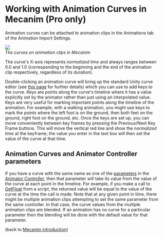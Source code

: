 Working with Animation Curves in Mecanim (Pro only)
===================================================


Animation curves can be attached to animation clips in the Animations tab of the <span class=menu>Animation Import Settings</span>.

![](http://docwiki.hq.unity3d.com/uploads/Main/MecanimCurves.png)  
_The curves on animation clips in Mecanim_

The curve's X-axis represents _normalized time_ and always ranges between 0.0 and 1.0 (corresponding to the beginning and the end of the animation clip respectively, regardless of its duration). 

Double-clicking an animation curve will bring up the standard Unity curve editor (see [this page](EditingValueProperties40.html) for further details) which you can use to add <span class=keyword>keys</span> to the curve. Keys are points along the curve's timeline where it has a value explicitly set by the animator rather than just using an interpolated value. Keys are very useful for marking important points along the timeline of the animation. For example, with a walking animation, you might use keys to mark the points where the left foot is on the ground, then both feet on the ground, right foot on the ground, etc. Once the keys are set up, you can move conveniently between key frames by pressing the <span class=menu>Previous/Next Key Frame</span> buttons. This will move the vertical red line and show the _normalized time_ at the keyframe; the value you enter in the text box will then set the value of the curve at that time.  

Animation Curves and Animator Controller parameters
---------------------------------------------------

If you have a curve with the same name as one of the [parameters](AnimationParameters.html) in the [Animator Controller](Animator.html), then that parameter will take its value from the value of the curve at each point in the timeline. For example, if you make a call to [GetFloat](ScriptRef:Animator.GetFloat.html.html) from a script, the returned value will be equal to the value of the curve at the time the call is made. Note that at any given point in time, there might be multiple animation clips attempting to set the same parameter from the same controller. In that case, the curve values from the multiple animation clips are blended. If an animation has no curve for a particular parameter then the blending will be done with the default value for that parameter.

(back to [Mecanim introduction](MecanimAnimationSystem.html))

